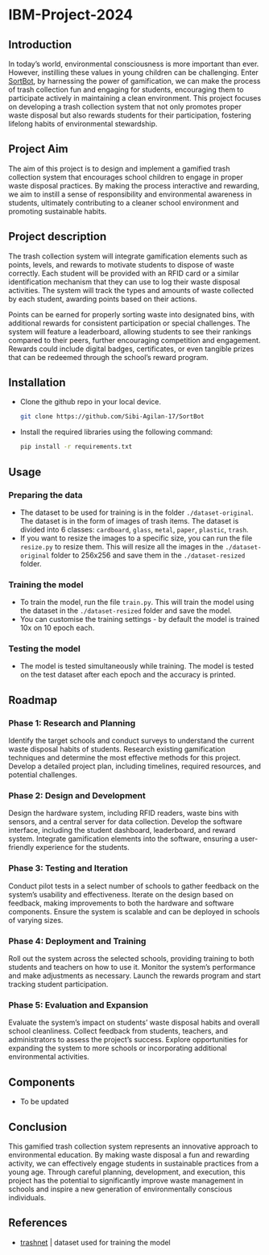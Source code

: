 # IBM-Project-2024

## Introduction

In today’s world, environmental consciousness is more important than ever. However, instilling these values in young children can be challenging. Enter [SortBot](https://github.com/Sibi-Agilan-17/SortBot), by harnessing the power of gamification, we can make the process of trash collection fun and engaging for students, encouraging them to participate actively in maintaining a clean environment. This project focuses on developing a trash collection system that not only promotes proper waste disposal but also rewards students for their participation, fostering lifelong habits of environmental stewardship.

## Project Aim

The aim of this project is to design and implement a gamified trash collection system that encourages school children to engage in proper waste disposal practices. By making the process interactive and rewarding, we aim to instill a sense of responsibility and environmental awareness in students, ultimately contributing to a cleaner school environment and promoting sustainable habits.

## Project description

The trash collection system will integrate gamification elements such as points, levels, and rewards to motivate students to dispose of waste correctly. Each student will be provided with an RFID card or a similar identification mechanism that they can use to log their waste disposal activities. The system will track the types and amounts of waste collected by each student, awarding points based on their actions.

Points can be earned for properly sorting waste into designated bins, with additional rewards for consistent participation or special challenges. The system will feature a leaderboard, allowing students to see their rankings compared to their peers, further encouraging competition and engagement. Rewards could include digital badges, certificates, or even tangible prizes that can be redeemed through the school’s reward program.

## Installation

 - Clone the github repo in your local device.
    ```bash
    git clone https://github.com/Sibi-Agilan-17/SortBot
   ```
 - Install the required libraries using the following command:
    ```bash
    pip install -r requirements.txt
    ```

## Usage
    
### Preparing the data

 - The dataset to be used for training is in the folder `./dataset-original`. The dataset is in the form of images of trash items. The dataset is divided into 6 classes: `cardboard`, `glass`, `metal`, `paper`, `plastic`, `trash`.
 - If you want to resize the images to a specific size, you can run the file `resize.py` to resize them. This will resize all the images in the `./dataset-original` folder to 256x256 and save them in the `./dataset-resized` folder.

### Training the model

 - To train the model, run the file `train.py`. This will train the model using the dataset in the `./dataset-resized` folder and save the model.
 - You can customise the training settings - by default the model is trained 10x on 10 epoch each.

### Testing the model

 - The model is tested simultaneously while training. The model is tested on the test dataset after each epoch and the accuracy is printed.

## Roadmap

### Phase 1: Research and Planning

Identify the target schools and conduct surveys to understand the current waste disposal habits of students.
Research existing gamification techniques and determine the most effective methods for this project.
Develop a detailed project plan, including timelines, required resources, and potential challenges.

### Phase 2: Design and Development

Design the hardware system, including RFID readers, waste bins with sensors, and a central server for data collection.
Develop the software interface, including the student dashboard, leaderboard, and reward system.
Integrate gamification elements into the software, ensuring a user-friendly experience for the students.

### Phase 3: Testing and Iteration

Conduct pilot tests in a select number of schools to gather feedback on the system’s usability and effectiveness.
Iterate on the design based on feedback, making improvements to both the hardware and software components.
Ensure the system is scalable and can be deployed in schools of varying sizes.

### Phase 4: Deployment and Training

Roll out the system across the selected schools, providing training to both students and teachers on how to use it.
Monitor the system’s performance and make adjustments as necessary.
Launch the rewards program and start tracking student participation.

### Phase 5: Evaluation and Expansion

Evaluate the system’s impact on students’ waste disposal habits and overall school cleanliness.
Collect feedback from students, teachers, and administrators to assess the project’s success.
Explore opportunities for expanding the system to more schools or incorporating additional environmental activities.

## Components

 - To be updated

## Conclusion

This gamified trash collection system represents an innovative approach to environmental education. By making waste disposal a fun and rewarding activity, we can effectively engage students in sustainable practices from a young age. Through careful planning, development, and execution, this project has the potential to significantly improve waste management in schools and inspire a new generation of environmentally conscious individuals.

## References
- [trashnet](https://github.com/garythung/trashnet) | dataset used for training the model
